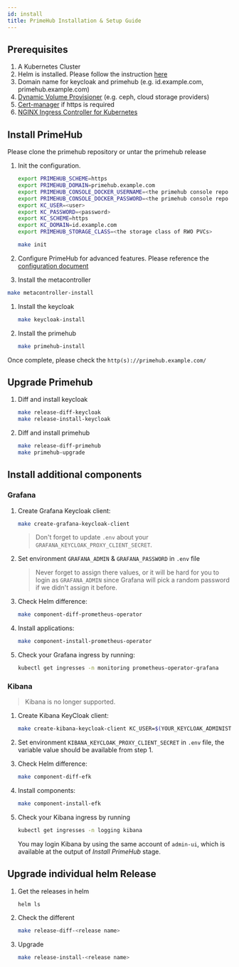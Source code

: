 ```yaml
---
id: install
title: PrimeHub Installation & Setup Guide
---
```


## Prerequisites

1. A Kubernetes Cluster
1. Helm is installed. Please follow the instruction [here](https://helm.sh/docs/using_helm/)
1. Domain name for keycloak and primehub (e.g. id.example.com, primehub.example.com)
1. [Dynamic Volume Provisioner](https://kubernetes.io/docs/concepts/storage/dynamic-provisioning/) (e.g. ceph, cloud storage providers)
1. [Cert-manager](https://github.com/jetstack/cert-manager) if https is required
1. [NGINX Ingress Controller for Kubernetes ](https://github.com/kubernetes/ingress-nginx)

## Install PrimeHub

Please clone the primehub repository or untar the primehub release

1. Init the configuration.

   ```bash
   export PRIMEHUB_SCHEME=https
   export PRIMEHUB_DOMAIN=primehub.example.com
   export PRIMEHUB_CONSOLE_DOCKER_USERNAME=<the primehub console repo user>
   export PRIMEHUB_CONSOLE_DOCKER_PASSWORD=<the primehub console repo password>
   export KC_USER=<user>
   export KC_PASSWORD=<password>
   export KC_SCHEME=https
   export KC_DOMAIN=id.example.com
   export PRIMEHUB_STORAGE_CLASS=<the storage class of RWO PVCs>

   make init
   ```

1. Configure PrimeHub for advanced features. Please reference the [configuration document](configuration.md)

1. Install the metacontroller

  ```bash
  make metacontroller-install
  ```

1. Install the keycloak

   ```bash
   make keycloak-install
   ```

1. Install the primehub

   ```bash
   make primehub-install
   ```

Once complete, please check the `http(s)://primehub.example.com/`

## Upgrade Primehub

1. Diff and install keycloak

   ```bash
   make release-diff-keycloak
   make release-install-keycloak
   ```

1. Diff and install primehub

   ```bash
   make release-diff-primehub
   make primehub-upgrade
   ```

## Install additional components

### Grafana

1. Create Grafana Keycloak client:

   ```bash
   make create-grafana-keycloak-client
   ```

   > Don't forget to update `.env` about your `GRAFANA_KEYCLOAK_PROXY_CLIENT_SECRET`.

1. Set environment `GRAFANA_ADMIN` & `GRAFANA_PASSWORD` in `.env` file

   > Never forget to assign there values, or it will be hard for you to login as `GRAFANA_ADMIN` since Grafana will pick a random password if we didn't assign it before.

1. Check Helm difference:

   ```bash
   make component-diff-prometheus-operator
   ```

1. Install applications:

   ```bash
   make component-install-prometheus-operator
   ```

1. Check your Grafana ingress by running:

   ```bash
   kubectl get ingresses -n monitoring prometheus-operator-grafana
   ```

### Kibana

> Kibana is no longer supported.

1. Create Kibana KeyCloak client:

   ```bash
   make create-kibana-keycloak-client KC_USER=$(YOUR_KEYCLOAK_ADMINISTRATOR_ID) KC_PASSWORD=$(YOUR_KEYCLOAK_ADMINISTRATOR_PASSWORD)
   ```

1. Set environment `KIBANA_KEYCLOAK_PROXY_CLIENT_SECRET` in `.env` file, the variable value should be available from step 1.

1. Check Helm difference:

   ```bash
   make component-diff-efk
   ```

1. Install components:

   ```bash
   make component-install-efk
   ```

1. Check your Kibana ingress by running

   ```bash
   kubectl get ingresses -n logging kibana
   ```

   You may login Kibana by using the same account of `admin-ui`, which is available at the output of _Install PrimeHub_ stage.

## Upgrade individual helm Release

1. Get the releases in helm

   ```bash
   helm ls
   ```

1. Check the different

   ```bash
   make release-diff-<release name>
   ```

1. Upgrade

   ```bash
   make release-install-<release name>
   ```
